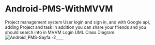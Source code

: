 # Android-PMS-WithMVVM
Project management system User login and sign in, and with Google api, adding Project and task in addition you can share your friends and you should search into in
MVVM Login UML Class Diagram
![Android_PMS-Sayfa -2____](https://user-images.githubusercontent.com/24457063/131172388-6de7b143-a2db-457a-93de-afe4d0c91d94.jpg)
